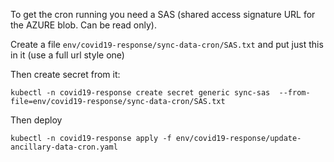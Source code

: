 To get the cron running you need a SAS (shared access signature URL for the AZURE blob. Can be read only). 

Create a file `env/covid19-response/sync-data-cron/SAS.txt` and put just this in it (use a full url style one)

Then create secret from it:

`kubectl -n covid19-response create secret generic sync-sas  --from-file=env/covid19-response/sync-data-cron/SAS.txt`

Then deploy

`kubectl -n covid19-response apply -f env/covid19-response/update-ancillary-data-cron.yaml`
